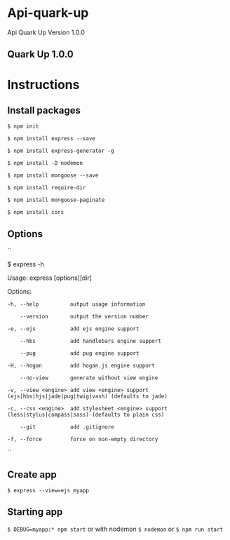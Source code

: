 # Api-quark-up
Api Quark Up Version 1.0.0

## Quark Up 1.0.0

# Instructions

## Install packages

``
$ npm init
``

``
$ npm install express --save
``

``
$ npm install express-generator -g
``

``
$ npm install -D nodemon
``

``
$ npm install mongoose --save
``

``
$ npm install require-dir
``

``
$ npm install mongoose-paginate
``

``
$ npm install cors
``
## Options
``

$ express -h

  Usage: express [options][dir]
  
  Options:
  
    -h, --help          output usage information
    
        --version       output the version number
        
    -e, --ejs           add ejs engine support
    
        --hbs           add handlebars engine support
        
        --pug           add pug engine support
        
    -H, --hogan         add hogan.js engine support
    
        --no-view       generate without view engine
        
    -v, --view <engine> add view <engine> support (ejs|hbs|hjs|jade|pug|twig|vash) (defaults to jade)
    
    -c, --css <engine>  add stylesheet <engine> support (less|stylus|compass|sass) (defaults to plain css)
    
        --git           add .gitignore
        
    -f, --force         force on non-empty directory
``

## Create app

``
$ express --view=ejs myapp
``
## Starting app
``
$ DEBUG=myapp:* npm start
``
or with nodemon
``
$ nodemon
``
or
``
$ npm run start
``
